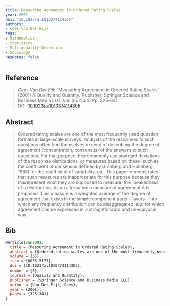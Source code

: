 ```yaml
---
title: Measuring Agreement in Ordered Rating Scales
year: 2001
doi: "10.1023/a:1010374114305"
authors:
- Cees Van Der Eijk
tags:
- Mathematics
- Statistics
- Multimodality Detection
- Sociology
hasNotes: false
---
```


## Reference

> <i>Cees Van Der Eijk</i> “Measuring Agreement in Ordered Rating Scales” (2001) // Quality and Quantity. Publisher: Springer Science and Business Media LLC. Vol.&nbsp;35. No&nbsp;3. Pp.&nbsp;325–341. DOI:&nbsp;<a href='https://doi.org/10.1023/a:1010374114305'>10.1023/a:1010374114305</a>

## Abstract

> Ordered rating scales are one of the most frequently used question formats in large-scale surveys. Analysts of the responses to such questions often find themselves in need of describing the degree of agreement (concentration, consensus) of the answers to such questions. For that purpose they commonly use standard deviations of the response distributions, or measures based on these (such as the coefficient of consensus defined by Granberg and Holmberg, 1988), or the coefficient of variability, etc. This paper demonstrates that such measures are inappropriate for this purpose because they misrepresent what they are supposed to measure: the `peakedness' of a distribution. As an alternative a measure of agreement A is proposed. This measure is a weighted average of the degree of agreement that exists in the simple component parts – layers – into which any frequency distribution can be disaggregated, and for which agreement can be expressed in a straightforward and unequivocal way.

## Bib

```bib
@Article{van2001,
  title = {Measuring Agreement in Ordered Rating Scales},
  abstract = {Ordered rating scales are one of the most frequently used question formats in large-scale surveys. Analysts of the responses to such questions often find themselves in need of describing the degree of agreement (concentration, consensus) of the answers to such questions. For that purpose they commonly use standard deviations of the response distributions, or measures based on these (such as the coefficient of consensus defined by Granberg and Holmberg, 1988), or the coefficient of variability, etc. This paper demonstrates that such measures are inappropriate for this purpose because they misrepresent what they are supposed to measure: the `peakedness' of a distribution. As an alternative a measure of agreement A is proposed. This measure is a weighted average of the degree of agreement that exists in the simple component parts – layers – into which any frequency distribution can be disaggregated, and for which agreement can be expressed in a straightforward and unequivocal way.},
  volume = {35},
  issn = {0033-5177},
  doi = {10.1023/a:1010374114305},
  number = {3},
  journal = {Quality and Quantity},
  publisher = {Springer Science and Business Media LLC},
  author = {Van Der Eijk, Cees},
  year = {2001},
  pages = {325–341}
}
```
